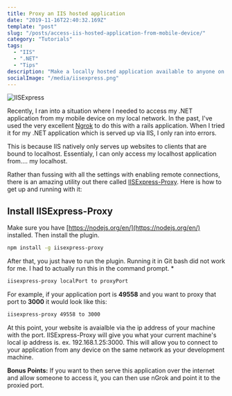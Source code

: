 ```yaml
---
title: Proxy an IIS hosted application
date: "2019-11-16T22:40:32.169Z"
template: "post"
slug: "/posts/access-iis-hosted-application-from-mobile-device/"
category: "Tutorials"
tags:
  - "IIS"
  - ".NET"
  - "Tips"
description: "Make a locally hosted application available to anyone on your network."
socialImage: "/media/iisexpress.png"
---
```


![IISExpress](/media/iisexpress.png)


Recently, I ran into a situation where I needed to access my .NET application from my mobile device on my local network. In the past, I've used the very excellent [Ngrok](ngrok.com) to do this with a rails application. When I tried it for my .NET application which is served up via IIS, I only ran into errors. 

This is because IIS natively only serves up websites to clients that are bound to localhost. Essentialy, I can only access my localhost application from.... my localhost.

Rather than fussing with all the settings with enabling remote connections, there is an amazing utility out there called [IISExpress-Proxy](https://github.com/icflorescu/iisexpress-proxy). Here is how to get up and running with it:

## Install IISExpress-Proxy

Make sure you have [https://nodejs.org/en/](https://nodejs.org/en/) installed. Then install the plugin.

````bash
npm install -g iisexpress-proxy
````
After that, you just have to run the plugin. Running it in Git bash did not work for me. I had to actually run this in the command prompt. *

````bash
iisexpress-proxy localPort to proxyPort
````
For example, if your application port is **49558** and you want to proxy that port to **3000** it would look like this:

````bash
iisexpress-proxy 49558 to 3000
````

At this point, your website is avaialble via the ip address of your machine with the port. IISExpress-Proxy will give you what your current machine's local ip address is. ex. 192.168.1.25:3000. This will allow you to connect to your application from any device on the same network as your development machine. 

**Bonus Points:** If you want to then serve this application over the internet and allow someone to access it, you can then use nGrok and point it to the proxied port.